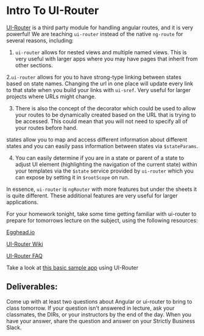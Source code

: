 # Intro To UI-Router

[UI-Router](https://github.com/angular-ui/ui-router) is a third party module for handling angular routes, and it is very powerful! We are teaching `ui-router` instead of the native `ng-route` for several reasons, including:

1. `ui-router` allows for nested views and multiple named views. This is very useful with larger apps where you may have pages that inherit from other sections.

2.`ui-router` allows for you to have strong-type linking between states based on state names. Changing the url in one place will update every link to that state when you build your links with `ui-sref`. Very useful for larger projects where URLs might change.

3. There is also the concept of the decorator which could be used to allow your routes to be dynamically created based on the URL that is trying to be accessed. This could mean that you will not need to specify all of your routes before hand.

states allow you to map and access different information about different states and you can easily pass information between states via `$stateParams`.

4. You can easily determine if you are in a state or parent of a state to adjust UI element (highlighting the navigation of the current state) within your templates via the `$state` service provided by `ui-router` which you can expose by setting it in `$rootScope` on run.

In essence, `ui-router` is `ngRouter` with more features but under the sheets it is quite different. These additional features are very useful for larger applications.

For your homework tonight, take some time getting familiar with ui-router to prepare for tomorrows lecture on the subject, using the following resources:

[Egghead.io](https://egghead.io/lessons/angularjs-introduction-ui-router)

[UI-Router Wiki](https://github.com/angular-ui/ui-router/wiki)

[UI-Router FAQ](https://github.com/angular-ui/ui-router/wiki/Frequently-Asked-Questions)

Take a look at [this basic sample app](http://angular-ui.github.io/ui-router/sample/#/) using UI-Router

## Deliverables:

Come up with at least two questions about Angular or ui-router to bring to class tomorrow. If your question isn't answered in lecture, ask your classmates, the DIRs, or your instructors by the end of the day.
When you have your answer, share the question and answer on your Strictly Business Slack. 
